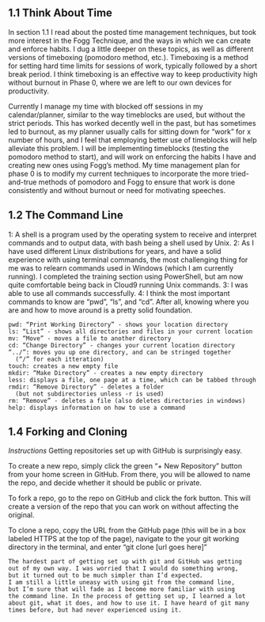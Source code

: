 ## 1.1 Think About Time
  In section 1.1 I read about the posted time management techniques,
  but took more interest in the Fogg Technique, and the ways in which
  we can create and enforce habits. I dug a little deeper on these topics,
  as well as different versions of timeboxing (pomodoro method, etc.).
  Timeboxing is a method for setting hard time limits for sessions of work,
  typically followed by a short break period. I think timeboxing is an
  effective way to keep productivity high without burnout in Phase 0,
  where we are left to our own devices for productivity.

  Currently I manage my time with blocked off sessions in my calendar/planner,
  similar to the way timeblocks are used, but without the strict periods.
  This has worked decently well in the past, but has sometimes led to burnout,
  as my planner usually calls for sitting down for “work” for x number
  of hours, and I feel that employing better use of timeblocks will help
  alleviate this problem. I will be implementing timeblocks
  (testing the pomodoro method to start), and will work on enforcing
  the habits I have and creating new ones using Fogg’s method.
  My time management plan for phase 0 is to modify my current techniques
  to incorporate the more tried-and-true methods of pomodoro and Fogg to
  ensure that work is done consistently and without burnout
  or need for motivating speeches.

## 1.2 The Command Line
  1: A shell is a program used by the operating system to receive and interpret
    commands and to output data, with bash being a shell used by Unix.
	2: As I have used different Linux distributions for years, and have a solid
	  experience with using terminal commands, the most challenging thing for me
	  was to relearn commands used in Windows (which I am currently running).
	  I completed the training section using PowerShell, but am now quite
	  comfortable being back in Cloud9 running Unix commands.
	3: I was able to use all commands successfully.
	4: I think the most important commands to know are “pwd”, “ls”, and “cd”.
	  After all, knowing where you are and how to move around is a
	  pretty solid foundation.
	
	pwd: “Print Working Directory” - shows your location directory
	ls: “List” - shows all directories and files in your current location
	mv: “Move” - moves a file to another directory
	cd: “Change Directory” - changes your current location directory
	“../”: moves you up one directory, and can be stringed together
	  (“/” for each itteration)
	touch: creates a new empty file
	mkdir: “Make Directory” - creates a new empty directory
	less: displays a file, one page at a time, which can be tabbed through
	rmdir: “Remove Directory” - deletes a folder
	  (but not subdirectories unless -r is used)
	rm: “Remove” - deletes a file (also deletes directories in windows)
	help: displays information on how to use a command


## 1.4 Forking and Cloning
  *Instructions* Getting repositories set up with GitHub is surprisingly easy.
  
  To create a new repo, simply click the green “+ New Repository” button from
  your home screen in GitHub. From there, you will be allowed to name the repo,
  and decide whether it should be public or private. 
  
  To fork a repo, go to the repo on GitHub and click the fork button.
  This will create a version of the repo that you can work on without
  affecting the original.
  
  To clone a repo, copy the URL from the GitHub page
  (this will be in a box labeled HTTPS at the top of the page),
  navigate to the your git working directory in the terminal, and enter
  “git clone [url goes here]”
	
	The hardest part of getting set up with git and GitHub was getting
	out of my own way. I was worried that I would do something wrong,
	but it turned out to be much simpler than I’d expected.
	I am still a little uneasy with using git from the command line,
	but I’m sure that will fade as I become more familiar with using
	the command line. In the process of getting set up, I learned a lot
	about git, what it does, and how to use it. I have heard of git many
	times before, but had never experienced using it. 


